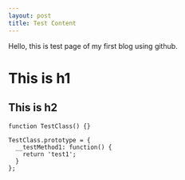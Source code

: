 ```yaml
---
layout: post
title: Test Content
---
```


Hello, this is test page of my first blog using github.

# This is h1
## This is h2

    function TestClass() {}
    
    TestClass.prototype = {
      __testMethod1: function() {
        return 'test1';
      }
    };
